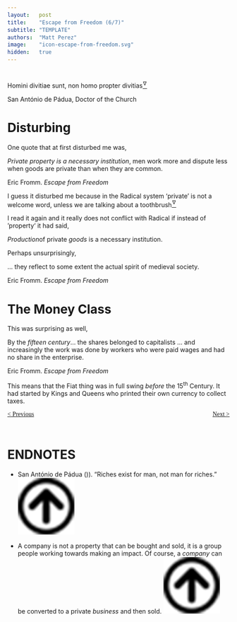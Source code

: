 ```yaml
---
layout:   post
title:    "Escape from Freedom (6/7)"
subtitle: "TEMPLATE"
authors:  "Matt Perez"
image:    "icon-escape-from-freedom.svg"
hidden:   true
---
```


<div style='display:none; '>
 <p><em>Escape from Freedom</em> was published in 1941. Pim de Morre, co-founder of <em>Corporate Rebels</em>, reminded me of it. I first read it when I was 18-19 years old (I am a mere 73 now).</p>
</div>

<h1></h1>
 <div class="_citation">
  <p>Homini divitiae sunt, non homo propter divitias<a href='#en01'><sup id='bm01'>&hairsp;&nabla;&hairsp;</sup></a></p>
  <p id="_signature">San Ant&oacute;nio de P&aacute;dua, Doctor of the Church</p>
</div>

<h1>Disturbing</h1>
 <p>One quote that at first disturbed me was,</p>
  <div class="_citation">
   <p><em>Private property is a necessary institution</em>, men work more and dispute less when goods are private than when they are common.</p>
   <p id="_signature">Eric Fromm. <em>Escape from Freedom</em></p>
  </div>
 <p>I guess it disturbed me because in the Radical system &lsquo;private&rsquo; is not a welcome word, unless we are talking about a toothbrush<a href='#en02'><sup id='bm02'>&hairsp;&nabla;&hairsp;</sup></a></p>
 <p>I read it again and it really does not conflict with Radical if instead of &rsquo;property&lsquo; it had said,
  <div class="_citation">
   <p><em>Production</em>of private <em>goods</em> is a necessary institution.</p>
  </div>
 <p>Perhaps unsurprisingly,</p>
  <div class="_citation">
   <p>&hellip; they reflect to some extent the actual spirit of medieval society.</p>
   <p id="_signature">Eric Fromm. <em>Escape from Freedom</em></p>
  </div>

<h1>The Money Class</h1>
 <p>This was surprising as well,</p>
 <div class="_citation">
  <p>By the <em>fifteen century</em>&hellip; the shares belonged to capitalists &hellip; and increasingly the work was done by workers who were paid wages and had no share in the enterprise.</p>
  <p id="_signature">Eric Fromm. <em>Escape from Freedom</em></p>
 </div>
 <p>This means that the Fiat thing was in full swing <em>before</em> the 15<sup>th</sup> Century. It had started by Kings and Queens who printed their own currency to collect taxes.</p>

<div style="margin-bottom:1in; font-family: American Typewriter, serif; ">
 <span style="float:left; ">
  <a href="https://radicalcompanies.com/2024/12/27/escape-from-freedom">&lt; Previous</a>
 </span>
 <span style="float:right; ">
  <a href="https://radicalcompanies.com/2024/12/29/escape-from-freedom">Next &gt;</a>
 </span>
</div>

<h1 class="_section">ENDNOTES</h1>
 <ul>
  <li id="en01">
   <p class="_list-item">
    San Ant&oacute;nio de P&aacute;dua ()).
    &ldquo;Riches exist for man, not man for riches.&rdquo;
    <a href="#bm01" class="_uparrow"><img src="/assets/img/arrow-up-icon.png"></a>
   </p>
  </li>
  <li id="en02">
   <p class="_list-item">
    A company is not a property that can be bought and sold, it is a group people working towards making an impact. Of course, a <em>company</em> can be converted to a private <em>business</em> and then sold.
    <a href="#bm02" class="_uparrow"><img src="/assets/img/arrow-up-icon.png"></a>
   </p>
  </li>
 </ul>